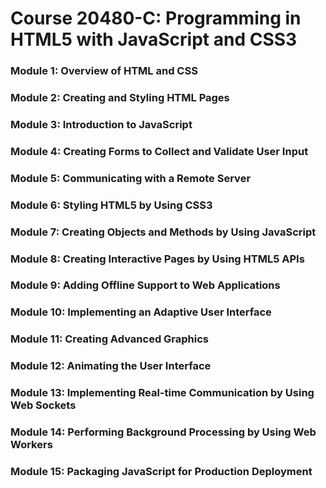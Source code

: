 # Course 20480-C: Programming in HTML5 with JavaScript and CSS3

### Module 1: Overview of HTML and CSS

### Module 2: Creating and Styling HTML Pages

### Module 3: Introduction to JavaScript

### Module 4: Creating Forms to Collect and Validate User Input

### Module 5: Communicating with a Remote Server

### Module 6: Styling HTML5 by Using CSS3

### Module 7: Creating Objects and Methods by Using JavaScript

### Module 8: Creating Interactive Pages by Using HTML5 APIs

### Module 9: Adding Offline Support to Web Applications

### Module 10: Implementing an Adaptive User Interface

### Module 11: Creating Advanced Graphics

### Module 12: Animating the User Interface

### Module 13: Implementing Real-time Communication by Using Web Sockets

### Module 14: Performing Background Processing by Using Web Workers

### Module 15: Packaging JavaScript for Production Deployment